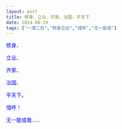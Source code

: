 ```yaml
---
layout: post
title: 修身、立业、齐家、治国、平天下
date: 2014-08-29
tags: ["一清二白","修身立业","惜呼","无一能成"]
---
```


<!-- build time:Sat Jun 23 2018 12:05:15 GMT+0800 (中国标准时间) -->

<span style="color:#00f">修身、</span>

<span style="color:#00f">立业、</span>

<span style="color:#00f">齐家、</span>

<span style="color:#00f">治国、</span>

<span style="color:#00f">平天下。</span>

<span style="color:#00f">惜呼！</span>

<span style="color:#00f">无一能成哉......</span>
<!-- rebuild by neat -->